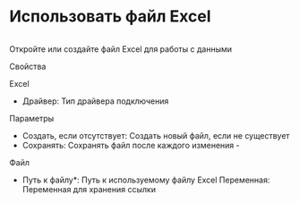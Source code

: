 # Использовать файл Excel

![]()

Откройте или создайте файл Excel для работы с данными

Свойства

Excel
- Драйвер: Тип драйвера подключения

Параметры
- Создать, если отсутствует: Создать новый файл, если не существует
- Сохранять: Сохранять файл после каждого изменения  - 

Файл
- Путь к файлу*: Путь к используемому файлу Excel
Переменная: Переменная для хранения ссылки



